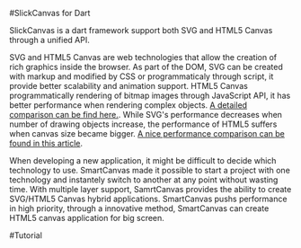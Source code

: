 #SlickCanvas for Dart

SlickCanvas is a dart framework support both SVG and HTML5 Canvas through a unified API.

SVG and HTML5 Canvas are web technologies that allow the creation of rich graphics inside 
the browser. As part of the DOM, SVG can be created with markup and modified by CSS or 
programmaticaly through script, it provide better scalability and animation support.
HTML5 Canvas programmatically rendering of bitmap images through JavaScript API, it has
better performance when rendering complex objects. [A detailed comparison can be find here.](http://www.sitepoint.com/how-to-choose-between-canvas-and-svg/).
While SVG's performance decreases when number of drawing objects increase, the performance 
of HTML5 suffers when canvas size became bigger. [A nice performance comparison
can be found in this article](http://smus.com/canvas-vs-svg-performance/).

When developing a new application, it might be difficult to decide which technology to use. 
SmartCanvas made it possible to start a project with one technology and instantely switch to
another at any point without wasting time. With multiple layer support, SamrtCanvas provides
the ability to create SVG/HTML5 Canvas hybrid applications. SmartCanvas pushs performance
in high priority, through a innovative method, SmartCanvas can create HTML5 canvas application
for big screen.

#Tutorial
